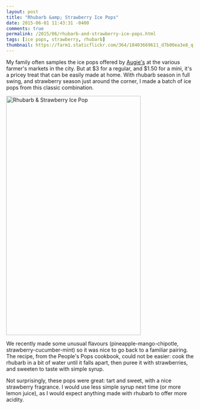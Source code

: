 ```yaml
---
layout: post
title: "Rhubarb &amp; Strawberry Ice Pops"
date: 2015-06-01 11:43:31 -0400
comments: true
permalink: /2015/06/rhubarb-and-strawberry-ice-pops.html
tags: [ice pops, strawberry, rhubarb]
thumbnail: https://farm1.staticflickr.com/364/18403669611_d7b00ea3e8_q.jpg
---
```


My family often samples the ice pops offered by
[Augie's](http://www.augiesicepops.com/) at the various farmer's
markets in the city. But at $3 for a regular, and $1.50 for a mini, it's
a pricey treat that can be easily made at home. With rhubarb season
in full swing, and strawberry season just around the corner, I made
a batch of ice pops from this classic combination.

<a href="https://www.flickr.com/photos/gnuf/18403669611" title="Rhubarb
&amp; Strawberry Ice Pop by Eric Fung, on Flickr"><img
src="https://c1.staticflickr.com/1/364/18403669611_d7b00ea3e8_z.jpg"
width="360" height="640" alt="Rhubarb &amp; Strawberry Ice Pop"></a>

We recently made some unusual flavours (pineapple-mango-chipotle,
strawberry-cucumber-mint) so it was nice to go back to a familiar
pairing. The recipe, from the People's Pops cookbook, could not be
easier: cook the rhubarb in a bit of water until it falls apart, then
puree it with strawberries, and sweeten to taste with simple syrup.

Not surprisingly, these pops were great: tart and sweet, with a nice
strawberry fragrance. I would use less simple syrup next time (or more
lemon juice), as I would expect anything made with rhubarb to offer more
acidity.
